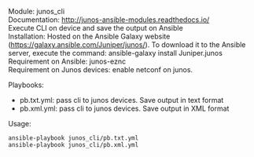 Module: junos_cli  
Documentation: http://junos-ansible-modules.readthedocs.io/    
Execute CLI on device and save the output on Ansible    
Installation: Hosted on the Ansible Galaxy website (https://galaxy.ansible.com/Juniper/junos/). To download it to the Ansible server, execute the command: ansible-galaxy install Juniper.junos
Requirement on Ansible: junos-eznc  
Requirement on Junos devices: enable netconf on junos.  


Playbooks:
- pb.txt.yml: pass cli to junos devices. Save output in text format  
- pb.xml.yml: pass cli to junos devices. Save output in XML format  

Usage:   
```
ansible-playbook junos_cli/pb.txt.yml   
ansible-playbook junos_cli/pb.xml.yml    
```

